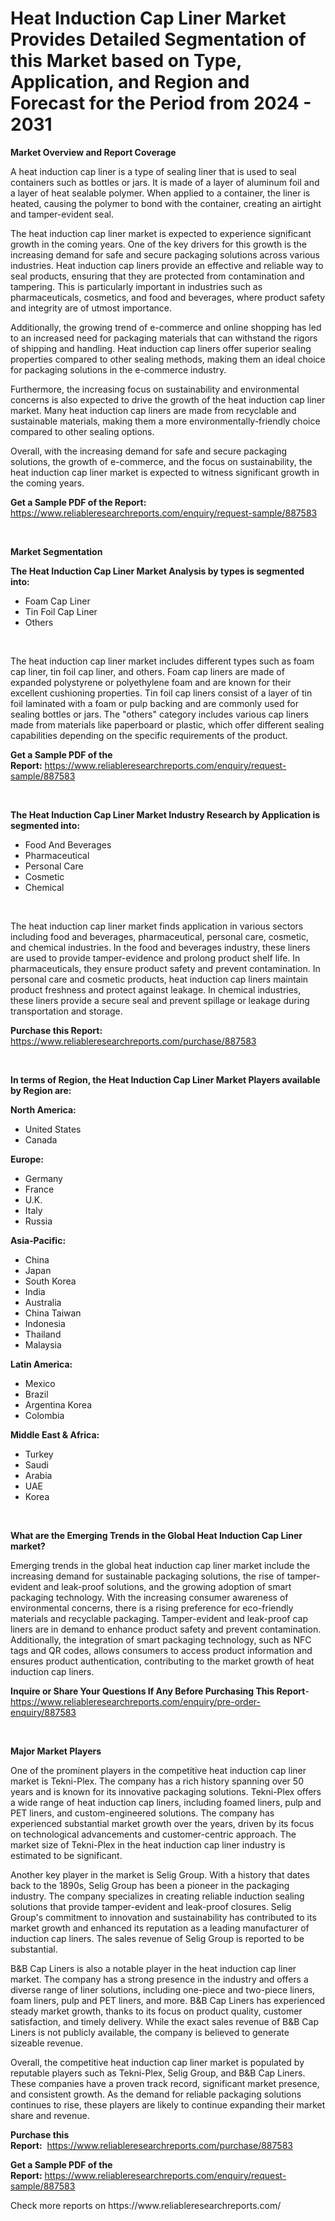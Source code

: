 <p><h1>Heat Induction Cap Liner Market Provides Detailed Segmentation of this Market based on Type, Application, and Region and Forecast for the Period from 2024 - 2031</h1></p><p><strong>Market Overview and Report Coverage</strong></p>
<p><p>A heat induction cap liner is a type of sealing liner that is used to seal containers such as bottles or jars. It is made of a layer of aluminum foil and a layer of heat sealable polymer. When applied to a container, the liner is heated, causing the polymer to bond with the container, creating an airtight and tamper-evident seal.</p><p>The heat induction cap liner market is expected to experience significant growth in the coming years. One of the key drivers for this growth is the increasing demand for safe and secure packaging solutions across various industries. Heat induction cap liners provide an effective and reliable way to seal products, ensuring that they are protected from contamination and tampering. This is particularly important in industries such as pharmaceuticals, cosmetics, and food and beverages, where product safety and integrity are of utmost importance.</p><p>Additionally, the growing trend of e-commerce and online shopping has led to an increased need for packaging materials that can withstand the rigors of shipping and handling. Heat induction cap liners offer superior sealing properties compared to other sealing methods, making them an ideal choice for packaging solutions in the e-commerce industry.</p><p>Furthermore, the increasing focus on sustainability and environmental concerns is also expected to drive the growth of the heat induction cap liner market. Many heat induction cap liners are made from recyclable and sustainable materials, making them a more environmentally-friendly choice compared to other sealing options.</p><p>Overall, with the increasing demand for safe and secure packaging solutions, the growth of e-commerce, and the focus on sustainability, the heat induction cap liner market is expected to witness significant growth in the coming years.</p></p>
<p><strong>Get a Sample PDF of the Report:</strong> <a href="https://www.reliableresearchreports.com/enquiry/request-sample/887583">https://www.reliableresearchreports.com/enquiry/request-sample/887583</a></p>
<p>&nbsp;</p>
<p><strong>Market Segmentation</strong></p>
<p><strong>The Heat Induction Cap Liner Market Analysis by types is segmented into:</strong></p>
<p><ul><li>Foam Cap Liner</li><li>Tin Foil Cap Liner</li><li>Others</li></ul></p>
<p>&nbsp;</p>
<p><p>The heat induction cap liner market includes different types such as foam cap liner, tin foil cap liner, and others. Foam cap liners are made of expanded polystyrene or polyethylene foam and are known for their excellent cushioning properties. Tin foil cap liners consist of a layer of tin foil laminated with a foam or pulp backing and are commonly used for sealing bottles or jars. The "others" category includes various cap liners made from materials like paperboard or plastic, which offer different sealing capabilities depending on the specific requirements of the product.</p></p>
<p><strong>Get a Sample PDF of the Report:</strong>&nbsp;<a href="https://www.reliableresearchreports.com/enquiry/request-sample/887583">https://www.reliableresearchreports.com/enquiry/request-sample/887583</a></p>
<p>&nbsp;</p>
<p><strong>The Heat Induction Cap Liner Market Industry Research by Application is segmented into:</strong></p>
<p><ul><li>Food And Beverages</li><li>Pharmaceutical</li><li>Personal Care</li><li>Cosmetic</li><li>Chemical</li></ul></p>
<p>&nbsp;</p>
<p><p>The heat induction cap liner market finds application in various sectors including food and beverages, pharmaceutical, personal care, cosmetic, and chemical industries. In the food and beverages industry, these liners are used to provide tamper-evidence and prolong product shelf life. In pharmaceuticals, they ensure product safety and prevent contamination. In personal care and cosmetic products, heat induction cap liners maintain product freshness and protect against leakage. In chemical industries, these liners provide a secure seal and prevent spillage or leakage during transportation and storage.</p></p>
<p><strong>Purchase this Report:</strong>&nbsp; <a href="https://www.reliableresearchreports.com/purchase/887583">https://www.reliableresearchreports.com/purchase/887583</a></p>
<p>&nbsp;</p>
<p><strong>In terms of Region, the Heat Induction Cap Liner Market Players available by Region are:</strong></p>
<p>
    <p> <strong> North America: </strong>
        <ul>
            <li>United States</li>
            <li>Canada</li>
        </ul>
        </p> 
    <p> <strong> Europe: </strong>
        <ul>
            <li>Germany</li>
            <li>France</li>
            <li>U.K.</li>
            <li>Italy</li>
            <li>Russia</li>
        </ul>
        </p> 
    <p> <strong> Asia-Pacific: </strong>
        <ul>
            <li>China</li>
            <li>Japan</li>
            <li>South Korea</li>
            <li>India</li>
            <li>Australia</li>
            <li>China Taiwan</li>
            <li>Indonesia</li>
            <li>Thailand</li>
            <li>Malaysia</li>
        </ul>
        </p> 
    <p> <strong> Latin America: </strong>
        <ul>
            <li>Mexico</li>
            <li>Brazil</li>
            <li>Argentina Korea</li>
            <li>Colombia</li>
        </ul>
        </p> 
    <p> <strong> Middle East & Africa: </strong>
        <ul>
            <li>Turkey</li>
            <li>Saudi</li>
            <li>Arabia</li>
            <li>UAE</li>
            <li>Korea</li>
        </ul>
    </p>
    </p>
<p>&nbsp;</p>
<p><strong>What are the Emerging Trends in the Global Heat Induction Cap Liner market?</strong></p>
<p><p>Emerging trends in the global heat induction cap liner market include the increasing demand for sustainable packaging solutions, the rise of tamper-evident and leak-proof solutions, and the growing adoption of smart packaging technology. With the increasing consumer awareness of environmental concerns, there is a rising preference for eco-friendly materials and recyclable packaging. Tamper-evident and leak-proof cap liners are in demand to enhance product safety and prevent contamination. Additionally, the integration of smart packaging technology, such as NFC tags and QR codes, allows consumers to access product information and ensures product authentication, contributing to the market growth of heat induction cap liners.</p></p>
<p><strong>Inquire or Share Your Questions If Any Before Purchasing This Report</strong>- <a href="https://www.reliableresearchreports.com/enquiry/pre-order-enquiry/887583">https://www.reliableresearchreports.com/enquiry/pre-order-enquiry/887583</a></p>
<p>&nbsp;</p>
<p><strong>Major Market Players</strong></p>
<p><p>One of the prominent players in the competitive heat induction cap liner market is Tekni-Plex. The company has a rich history spanning over 50 years and is known for its innovative packaging solutions. Tekni-Plex offers a wide range of heat induction cap liners, including foamed liners, pulp and PET liners, and custom-engineered solutions. The company has experienced substantial market growth over the years, driven by its focus on technological advancements and customer-centric approach. The market size of Tekni-Plex in the heat induction cap liner industry is estimated to be significant.</p><p>Another key player in the market is Selig Group. With a history that dates back to the 1890s, Selig Group has been a pioneer in the packaging industry. The company specializes in creating reliable induction sealing solutions that provide tamper-evident and leak-proof closures. Selig Group's commitment to innovation and sustainability has contributed to its market growth and enhanced its reputation as a leading manufacturer of induction cap liners. The sales revenue of Selig Group is reported to be substantial.</p><p>B&B Cap Liners is also a notable player in the heat induction cap liner market. The company has a strong presence in the industry and offers a diverse range of liner solutions, including one-piece and two-piece liners, foam liners, pulp and PET liners, and more. B&B Cap Liners has experienced steady market growth, thanks to its focus on product quality, customer satisfaction, and timely delivery. While the exact sales revenue of B&B Cap Liners is not publicly available, the company is believed to generate sizeable revenue.</p><p>Overall, the competitive heat induction cap liner market is populated by reputable players such as Tekni-Plex, Selig Group, and B&B Cap Liners. These companies have a proven track record, significant market presence, and consistent growth. As the demand for reliable packaging solutions continues to rise, these players are likely to continue expanding their market share and revenue.</p></p>
<p><strong>Purchase this Report:</strong>&nbsp;&nbsp;<a href="https://www.reliableresearchreports.com/purchase/887583">https://www.reliableresearchreports.com/purchase/887583</a></p>
<p></p>
<p><strong>Get a Sample PDF of the Report:</strong>&nbsp;<a href="https://www.reliableresearchreports.com/enquiry/request-sample/887583">https://www.reliableresearchreports.com/enquiry/request-sample/887583</a></p>
<p>Check more reports on https://www.reliableresearchreports.com/</p>